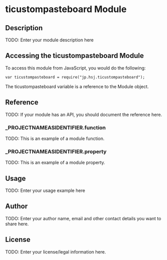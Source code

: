 # ticustompasteboard Module

## Description

TODO: Enter your module description here

## Accessing the ticustompasteboard Module

To access this module from JavaScript, you would do the following:

	var ticustompasteboard = require("jp.hsj.ticustompasteboard");

The ticustompasteboard variable is a reference to the Module object.	

## Reference

TODO: If your module has an API, you should document
the reference here.

### ___PROJECTNAMEASIDENTIFIER__.function

TODO: This is an example of a module function.

### ___PROJECTNAMEASIDENTIFIER__.property

TODO: This is an example of a module property.

## Usage

TODO: Enter your usage example here

## Author

TODO: Enter your author name, email and other contact
details you want to share here. 

## License

TODO: Enter your license/legal information here.
